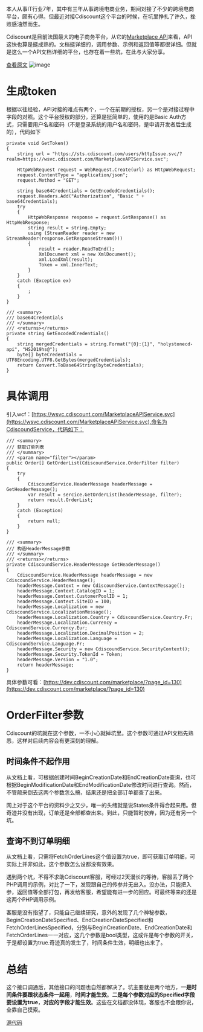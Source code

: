 本人从事IT行业7年，其中有三年从事跨境电商业务，期间对接了不少的跨境电商平台，颇有心得。但最近对接Cdiscount这个平台的时候，在坑里挣扎了许久，挫败感油然而生。

Cdiscount是目前法国最大的电子商务平台，从它的[Marketplace API](https://dev.cdiscount.com/marketplace/)来看，API这快也算是挺成熟的。文档挺详细的，调用参数、示例和返回值等都很详细。但就是这么一个API文档详细的平台，也存在着一些坑，在此与大家分享。

[查看原文](https://www.codernice.top/articles/4b72b298.html)
![image](https://codernice.coding.me/pictureurl/codernice/Cdiscount.jpg)

# 生成token

根据以往经验，API对接的难点有两个，一个在前期的授权，另一个是对接过程中字段的对照。这个平台授权的部分，还算是挺简单的，使用的是Basic Auth方式，只需要用户名和密码（不是登录系统的用户名和密码，是申请开发者后生成的），代码如下
```
private void GetToken()
{
    string url = "https://sts.cdiscount.com/users/httpIssue.svc/?realm=https://wsvc.cdiscount.com/MarketplaceAPIService.svc";

    HttpWebRequest request = WebRequest.Create(url) as HttpWebRequest;
    request.ContentType = "application/json";
    request.Method = "GET";

    string base64Credentials = GetEncodedCredentials();
    request.Headers.Add("Authorization", "Basic " + base64Credentials);
    try
    {
        HttpWebResponse response = request.GetResponse() as HttpWebResponse;
        string result = string.Empty;
        using (StreamReader reader = new StreamReader(response.GetResponseStream()))
        {
            result = reader.ReadToEnd();
            XmlDocument xml = new XmlDocument();
            xml.LoadXml(result);
            Token = xml.InnerText;
        }
    }
    catch (Exception ex)
    {
        ;
    }
}

/// <summary>
/// base64Credentials
/// </summary>
/// <returns></returns>
private string GetEncodedCredentials()
{
    string mergedCredentials = string.Format("{0}:{1}", "holystonecd-api", "HS2019hs@");
    byte[] byteCredentials = UTF8Encoding.UTF8.GetBytes(mergedCredentials);
    return Convert.ToBase64String(byteCredentials);
}
```

# 具体调用
引入wcf：[https://wsvc.cdiscount.com/MarketplaceAPIService.svc](https://wsvc.cdiscount.com/MarketplaceAPIService.svc),命名为CdiscoundService，代码如下：
```
/// <summary>
/// 获取订单列表
/// </summary>
/// <param name="filter"></param>
public Order[] GetOrderList(CdiscoundService.OrderFilter filter)
{
    try
    {
        CdiscoundService.HeaderMessage headerMessage = GetHeaderMessage();
        var result = sercice.GetOrderList(headerMessage, filter);
        return result.OrderList;
    }
    catch (Exception)
    {
        return null;
    }
}

/// <summary>
/// 构造HeaderMessage参数
/// </summary>
/// <returns></returns>
private CdiscoundService.HeaderMessage GetHeaderMessage()
{
    CdiscoundService.HeaderMessage headerMessage = new CdiscoundService.HeaderMessage();
    headerMessage.Context = new CdiscoundService.ContextMessage();
    headerMessage.Context.CatalogID = 1;
    headerMessage.Context.CustomerPoolID = 1;
    headerMessage.Context.SiteID = 100;
    headerMessage.Localization = new CdiscoundService.LocalizationMessage();
    headerMessage.Localization.Country = CdiscoundService.Country.Fr;
    headerMessage.Localization.Currency = CdiscoundService.Currency.Eur;
    headerMessage.Localization.DecimalPosition = 2;
    headerMessage.Localization.Language = CdiscoundService.Language.Fr;
    headerMessage.Security = new CdiscoundService.SecurityContext();
    headerMessage.Security.TokenId = Token;
    headerMessage.Version = "1.0";
    return headerMessage;
}
```
具体参数可看：[https://dev.cdiscount.com/marketplace/?page_id=130](https://dev.cdiscount.com/marketplace/?page_id=130)

# OrderFilter参数
Cdiscount的坑就在这个参数，一不小心就掉坑里。这个参数可通过API文档先熟悉，这样对后续内容会有更深刻的理解。

## 时间条件不起作用
从文档上看，可根据创建时间BeginCreationDate和EndCreationDate查询，也可根据BeginModificationDate和EndModificationDate修改时间进行查询。然而，不管颠来倒去这两个参数怎么搞，结果还是把全部订单都查了出来。

网上对于这个平台的资料少之又少，唯一的头绪就是说States条件得合起来用。但奇迹并没有出现，订单还是全部都查出来。到此，只能暂时放弃，因为还有另一个坑。

## 查询不到订单明细
从文档上看，只需将FetchOrderLines这个值设置为true，即可获取订单明细，可实际上并非如此，这个参数怎么设都没有效果。

遇到两个坑，不得不求助Cdiscount客服，可经过2天漫长的等待，客服丢了两个PHP调用的示例，对比了一下，发现跟自己的传参并无出入。没办法，只能把入参，返回值等全部打包，再发给客服，希望能有进一步的回应。可最终等来的还是这两个PHP调用示例。

客服是没有指望了，只能自己继续研究，意外的发现了几个神秘参数，BeginCreationDateSpecified、EndCreationDateSpecified和FetchOrderLinesSpecified，分别与BeginCreationDate、EndCreationDate和FetchOrderLines一一对应，这几个参数是bool类型，这或许是每个参数的开关，于是都设置为true.奇迹真的发生了，时间条件生效，明细也出来了。

# 总结
这个接口调通后，其他接口的问题也自然都解决了。坑主要就是两个地方，**一是时间条件要跟状态条件一起用**，**时间才能生效**。**二是每个参数对应的Specified字段要设置为true**，**对应的字段才能生效**。这些在文档都没体现，客服也不会跟你说，全靠自己摸索。

[源代码](https://github.com/codernice/CdiscoundAPI.git)